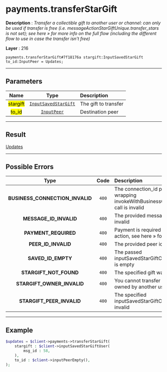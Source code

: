# payments.transferStarGift

**Description** : *Transfer a collectible gift to another user or channel: can only be used if transfer is free \(i\.e\. messageActionStarGiftUnique\.transfer\_stars is not set\); see here &raquo; for more info on the full flow \(including the different flow to use in case the transfer isn&#039;t free\)*

**Layer** : 216

```tl
payments.transferStarGift#7f18176a stargift:InputSavedStarGift to_id:InputPeer = Updates;
```

---

## Parameters

| Name | Type | Description |
| :---: | :---: | :--- |
| <mark>stargift</mark> | [`InputSavedStarGift`](type/InputSavedStarGift) | The gift to transfer |
| <mark>to_id</mark> | [`InputPeer`](type/InputPeer) | Destination peer |

---

## Result

[Updates](type/Updates)

---

## Possible Errors

| Type | Code | Description |
| :---: | :---: | :--- |
| **BUSINESS_CONNECTION_INVALID** | `400` | The connection_id passed to the wrapping invokeWithBusinessConnection call is invalid |
| **MESSAGE_ID_INVALID** | `400` | The provided message id is invalid |
| **PAYMENT_REQUIRED** | `400` | Payment is required for this action, see here » for more info |
| **PEER_ID_INVALID** | `400` | The provided peer id is invalid |
| **SAVED_ID_EMPTY** | `400` | The passed inputSavedStarGiftChat.saved_id is empty |
| **STARGIFT_NOT_FOUND** | `400` | The specified gift was not found |
| **STARGIFT_OWNER_INVALID** | `400` | You cannot transfer or sell a gift owned by another user |
| **STARGIFT_PEER_INVALID** | `400` | The specified inputSavedStarGiftChat.peer is invalid |

---

## Example

```php
$updates = $client->payments->transferStarGift(
	stargift : $client->inputSavedStarGiftUser(
		msg_id : 58,
	),
	to_id : $client->inputPeerEmpty(),
);
```